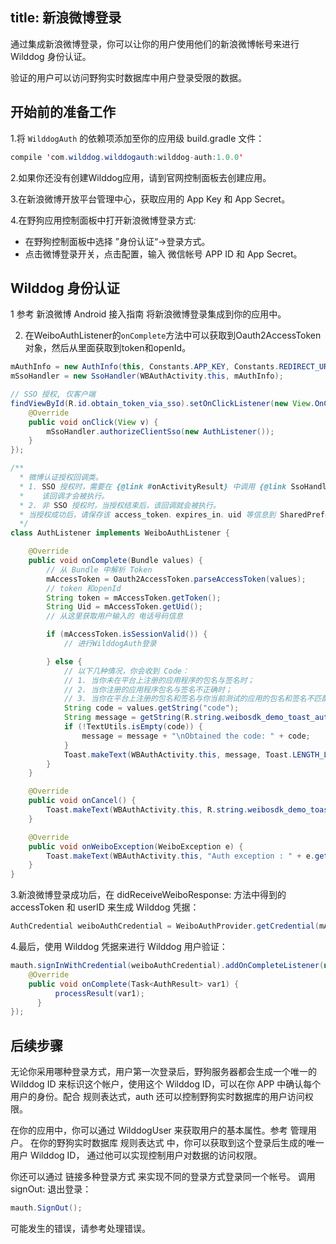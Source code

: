 title: 新浪微博登录
---

通过集成新浪微博登录，你可以让你的用户使用他们的新浪微博帐号来进行 Wilddog 身份认证。

验证的用户可以访问野狗实时数据库中用户登录受限的数据。

## 开始前的准备工作

1.将 `WilddogAuth` 的依赖项添加至你的应用级 build.gradle 文件：
```java 
compile 'com.wilddog.wilddogauth:wilddog-auth:1.0.0'
```
2.如果你还没有创建Wilddog应用，请到官网控制面板去创建应用。

3.在新浪微博开放平台管理中心，获取应用的 App Key 和 App Secret。

4.在野狗应用控制面板中打开新浪微博登录方式:

  *  在野狗控制面板中选择 ”身份认证“->登录方式。
  *  点击微博登录开关，点击配置，输入 微信帐号 APP ID 和 App Secret。


## Wilddog 身份认证

1 参考 新浪微博 Android 接入指南 将新浪微博登录集成到你的应用中。

2. 在WeiboAuthListener的`onComplete`方法中可以获取到Oauth2AccessToken对象，然后从里面获取到token和openId。
    
```java
mAuthInfo = new AuthInfo(this, Constants.APP_KEY, Constants.REDIRECT_URL, Constants.SCOPE);
mSsoHandler = new SsoHandler(WBAuthActivity.this, mAuthInfo);

// SSO 授权, 仅客户端
findViewById(R.id.obtain_token_via_sso).setOnClickListener(new View.OnClickListener() {
    @Override
    public void onClick(View v) {
        mSsoHandler.authorizeClientSso(new AuthListener());
    }
});
```
```java
/**
  * 微博认证授权回调类。
  * 1. SSO 授权时，需要在 {@link #onActivityResult} 中调用 {@link SsoHandler#authorizeCallBack} 后，
  *    该回调才会被执行。
  * 2. 非 SSO 授权时，当授权结束后，该回调就会被执行。
  * 当授权成功后，请保存该 access_token、expires_in、uid 等信息到 SharedPreferences 中。
  */
class AuthListener implements WeiboAuthListener {

    @Override
    public void onComplete(Bundle values) {
        // 从 Bundle 中解析 Token
        mAccessToken = Oauth2AccessToken.parseAccessToken(values);
        // token 和openId
        String token = mAccessToken.getToken();
        String Uid = mAccessToken.getUid();
        // 从这里获取用户输入的 电话号码信息

        if (mAccessToken.isSessionValid()) {
            // 进行WilddogAuth登录

        } else {
            // 以下几种情况，你会收到 Code：
            // 1. 当你未在平台上注册的应用程序的包名与签名时；
            // 2. 当你注册的应用程序包名与签名不正确时；
            // 3. 当你在平台上注册的包名和签名与你当前测试的应用的包名和签名不匹配时。
            String code = values.getString("code");
            String message = getString(R.string.weibosdk_demo_toast_auth_failed);
            if (!TextUtils.isEmpty(code)) {
                message = message + "\nObtained the code: " + code;
            }
            Toast.makeText(WBAuthActivity.this, message, Toast.LENGTH_LONG).show();
        }
    }

    @Override
    public void onCancel() {
        Toast.makeText(WBAuthActivity.this, R.string.weibosdk_demo_toast_auth_canceled, Toast.LENGTH_LONG).show();
    }

    @Override
    public void onWeiboException(WeiboException e) {
        Toast.makeText(WBAuthActivity.this, "Auth exception : " + e.getMessage(), Toast.LENGTH_LONG).show();
    }
}
```

3.新浪微博登录成功后，在 didReceiveWeiboResponse: 方法中得到的 accessToken 和 userID 来生成 Wilddog 凭据：

```java
AuthCredential weiboAuthCredential = WeiboAuthProvider.getCredential(mAccessToken.getToken(), mAccessToken.getUid());
```
4.最后，使用 Wilddog 凭据来进行 Wilddog 用户验证：

```java
mauth.signInWithCredential(weiboAuthCredential).addOnCompleteListener(new OnCompleteListener<AuthResult>() {
    @Override
    public void onComplete(Task<AuthResult> var1) {
          processResult(var1);
      }
});
```

## 后续步骤

无论你采用哪种登录方式，用户第一次登录后，野狗服务器都会生成一个唯一的 Wilddog ID 来标识这个帐户，使用这个 Wilddog ID，可以在你 APP 中确认每个用户的身份。配合 规则表达式，auth 还可以控制野狗实时数据库的用户访问权限。

在你的应用中，你可以通过 WilddogUser 来获取用户的基本属性。参考 管理用户。
在你的野狗实时数据库 规则表达式 中，你可以获取到这个登录后生成的唯一用户 Wilddog ID， 通过他可以实现控制用户对数据的访问权限。

你还可以通过 链接多种登录方式 来实现不同的登录方式登录同一个帐号。
调用 signOut: 退出登录：
```java
mauth.SignOut();
```    

可能发生的错误，请参考处理错误。


     
     


